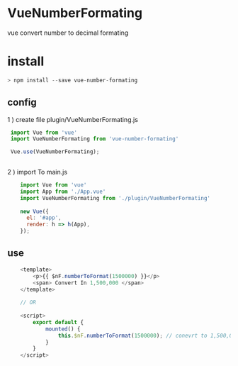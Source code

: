 # VueNumberFormating
vue convert number to decimal formating

# install

```javascript
> npm install --save vue-number-formating
```

## config
 1 ) create file plugin/VueNumberFormating.js 

```javascript
 import Vue from 'vue'
 import VueNumberFormating from 'vue-number-formating'

 Vue.use(VueNumberFormating);
 
```

2 ) import To main.js

```javascript
    import Vue from 'vue'
    import App from './App.vue'
    import VueNumberFormating from './plugin/VueNumberFormating'
        
    new Vue({
      el: '#app',
      render: h => h(App),
    }); 
```


## use
````javascript
    <template>
        <p>{{ $nF.numberToFormat(1500000) }}</p>
        <span> Convert In 1,500,000 </span>
    </template>
    
    // OR
    
    <script>
        export default {
            mounted() {
                this.$nF.numberToFormat(1500000); // conevrt to 1,500,000
            }
        }
    </script>
    
````



